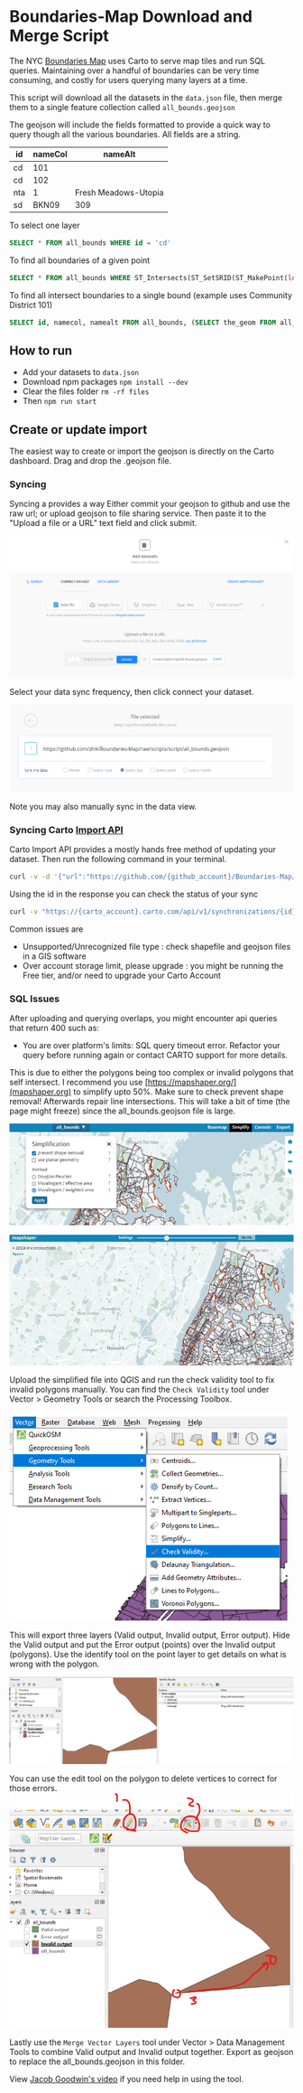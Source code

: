 # Boundaries-Map Download and Merge Script

The NYC [Boundaries Map](https://betanyc.github.io/Boundaries-Map/) uses Carto to serve map tiles and run SQL queries. Maintaining over a handful of boundaries can be very time consuming, and costly for users querying many layers at a time.

This script will download all the datasets in the `data.json` file, then merge them to a single feature collection called `all_bounds.geojson`

The geojson will include the fields formatted to provide a quick way to query though all the various boundaries. All fields are a string.

| id  | nameCol | nameAlt              |
| --- | ------- | -------------------- |
| cd  | 101     |                      |
| cd  | 102     |                      |
| nta | 1       | Fresh Meadows-Utopia |
| sd  | BKN09   | 309                  |

To select one layer

```sql
SELECT * FROM all_bounds WHERE id = 'cd'
```

To find all boundaries of a given point

```sql
SELECT * FROM all_bounds WHERE ST_Intersects(ST_SetSRID(ST_MakePoint(long, lat), 4326),the_geom)
```

To find all intersect boundaries to a single bound (example uses Community District 101)

```sql
SELECT id, namecol, namealt FROM all_bounds, (SELECT the_geom FROM all_bounds WHERE id = 'cd' AND namecol = '101') as m WHERE ST_Intersects(all_bounds.the_geom, m.the_geom) AND (st_area(st_intersection(all_bounds.the_geom, m.the_geom))/st_area(all_bounds.the_geom)) > .00025
```

## How to run

- Add your datasets to `data.json`
- Download npm packages `npm install --dev`
- Clear the files folder `rm -rf files`
- Then `npm run start`

## Create or update import

The easiest way to create or import the geojson is directly on the Carto dashboard. Drag and drop the .geojson file.

### Syncing

Syncing a provides a way
Either commit your geojson to github and use the raw url; or upload geojson to file sharing service. Then paste it to the "Upload a file or a URL" text field and click submit.

![Add dataset in Carto](./img.png)

Select your data sync frequency, then click connect your dataset.

![Sync data in Carto](./img2.png)

Note you may also manually sync in the data view.

### Syncing Carto [Import API](https://carto.com/developers/import-api/reference/)

Carto Import API provides a mostly hands free method of updating your dataset. Then run the following command in your terminal.

```bash
curl -v -d '{"url":"https://github.com/{github_account}/Boundaries-Map/raw/master/script/all_bounds.geojson", "interval": 3600}' -H "Content-Type: application/json" "https://{carto_account}.carto.com/api/v1/synchronizations/?api_key={api_key}"
```

Using the id in the response you can check the status of your sync

```bash
curl -v "https://{carto_account}.carto.com/api/v1/synchronizations/{id}?api_key={api_key}"
```

Common issues are

- Unsupported/Unrecognized file type : check shapefile and geojson files in a GIS software
- Over account storage limit, please upgrade : you might be running the Free tier, and/or need to upgrade your Carto Account

### SQL Issues

After uploading and querying overlaps, you might encounter api queries that return 400 such as:

- You are over platform's limits: SQL query timeout error. Refactor your query before running again or contact CARTO support for more details.

This is due to either the polygons being too complex or invalid polygons that self intersect. I recommend you use [https://mapshaper.org/](mapshaper.org) to simplify upto 50%. Make sure to check prevent shape removal! Afterwards repair line intersections. This will take a bit of time (the page might freeze) since the all_bounds.geojson file is large.

![Mapshaper Simplification Settings](./img3.png)

![Mapshaper Simplification and Repair Line Intersections](./img4.png)

Upload the simplified file into QGIS and run the check validity tool to fix invalid polygons manually. You can find the `Check Validity` tool under Vector > Geometry Tools or search the Processing Toolbox. 

![QGIS Check Validity](./img5.png) 

This will export three layers (Valid output, Invalid output, Error output). Hide the Valid output and put the Error output (points) over the Invalid output (polygons). Use the identify tool on the point layer to get details on what is wrong with the polygon. 

![Ring self-intersection errors are the most common](./img6.png) 

You can use the edit tool on the polygon to delete vertices to correct for those errors.
![Using the vertex tool to correct for the error](./img7.png) 

Lastly use the `Merge Vector Layers` tool under Vector > Data Management Tools to combine Valid output and Invalid output together. Export as geojson to replace the all_bounds.geojson in this folder.

View [Jacob Goodwin's video](https://www.youtube.com/watch?v=J3m-gzbLfCo) if you need help in using the tool.


